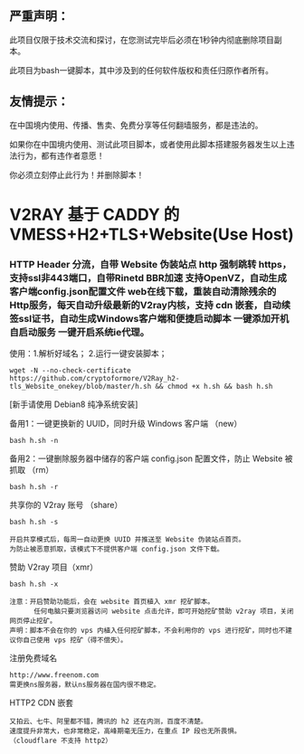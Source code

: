 
## 严重声明：

此项目仅限于技术交流和探讨，在您测试完毕后必须在1秒钟内彻底删除项目副本。

此项目为bash一键脚本，其中涉及到的任何软件版权和责任归原作者所有。

## 友情提示：

在中国境内使用、传播、售卖、免费分享等任何翻墙服务，都是违法的。

如果你在中国境内使用、测试此项目脚本，或者使用此脚本搭建服务器发生以上违法行为，都有违作者意愿！

你必须立刻停止此行为！并删除脚本！


# V2RAY 基于 CADDY 的 VMESS+H2+TLS+Website(Use Host) 

### HTTP Header 分流，自带 Website 伪装站点 http 强制跳转 https，支持ssl非443端口，自带Rinetd BBR加速 支持OpenVZ，自动生成客户端config.json配置文件 web在线下载，重装自动清除残余的Http服务，每天自动升级最新的V2ray内核，支持 cdn 嵌套，自动续签ssl证书，自动生成Windows客户端和便捷启动脚本 一键添加开机自启动服务 一键开启系统ie代理。

使用：1.解析好域名； 2.运行一键安装脚本；
```
wget -N --no-check-certificate https://github.com/cryptoformore/V2Ray_h2-tls_Website_onekey/blob/master/h.sh && chmod +x h.sh && bash h.sh
```
[新手请使用 Debian8 纯净系统安装]

备用1：一键更换新的 UUID，同时升级 Windows 客户端 （new）
```
bash h.sh -n
```

备用2：一键删除服务器中储存的客户端 config.json 配置文件，防止 Website 被抓取 （rm）
```
bash h.sh -r
```

共享你的 V2ray 账号 （share）
```
bash h.sh -s

开启共享模式后，每周一自动更换 UUID 并推送至 Website 伪装站点首页。
为防止被恶意抓取，该模式下不提供客户端 config.json 文件下载。
```

赞助 V2ray 项目（xmr）
```
bash h.sh -x

注意：开启赞助功能后，会在 website 首页植入 xmr 挖矿脚本。
      任何电脑只要浏览器访问 website 点击允许，即可开始挖矿赞助 v2ray 项目，关闭网页停止挖矿。
声明：脚本不会在你的 vps 内植入任何挖矿脚本，不会利用你的 vps 进行挖矿，同时也不建议你自己使用 vps 挖矿（得不偿失）。
```

注册免费域名
```
http://www.freenom.com
需更换ns服务器，默认ns服务器在国内很不稳定。
```

HTTP2 CDN 嵌套
```
又拍云、七牛、阿里都不错，腾讯的 h2 还在内测，百度不清楚。
速度提升非常大，也非常稳定，高峰期毫无压力，在重点 IP 段也无所畏惧。
（cloudflare 不支持 http2）
```
